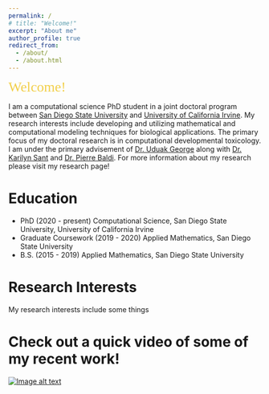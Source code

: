 ```yaml
---
permalink: /
# title: "Welcome!"
excerpt: "About me"
author_profile: true
redirect_from: 
  - /about/
  - /about.html
---
```


<span style="color: #f2cf4a; font-family: Babas; font-size: 2em;">Welcome!</span>

I am a computational science PhD student in a joint doctoral program between [San Diego State University](https://www.sdsu.edu/) and [University of California Irvine](https://uci.edu/). My research interests include developing and utilizing mathematical and computational modeling techniques for biological applications. The primary focus of my doctoral research is in computational developmental toxicology. I am under the primary advisement of [Dr. Uduak George](https://georgelab.sdsu.edu/) along with [Dr. Karilyn Sant](https://publichealth.sdsu.edu/people/karilyn-sant/) and [Dr. Pierre Baldi](https://www.igb.uci.edu/~pfbaldi/). For more information about my research please visit my research page!

Education
======
- PhD (2020 - present)  Computational Science, San Diego State University, University of California Irvine
- Graduate Coursework (2019 - 2020) Applied Mathematics, San Diego State University
- B.S. (2015 - 2019) Applied Mathematics, San Diego State University

Research Interests
=====

My research interests include some things 


Check out a quick video of some of my recent work!
====

[![Image alt text](https://img.youtube.com/vi/65kLhZoQy_I/0.jpg)](https://www.youtube.com/watch?v=65kLhZoQy_I)

